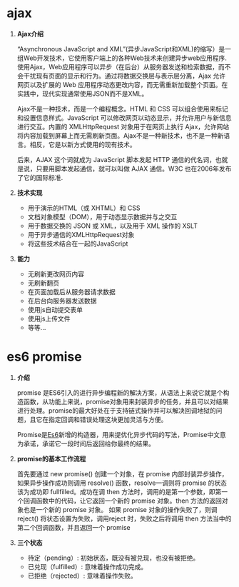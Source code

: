 # ajax

1. **Ajax介绍**

   “Asynchronous JavaScript and XML”(异步JavaScript和XML)的缩写）是一组Web开发技术，它使用客户端上的各种Web技术来创建异步web应用程序.使用Ajax，Web应用程序可以异步（在后台）从服务器发送和检索数据，而不会干扰现有页面的显示和行为。通过将数据交换层与表示层分离，Ajax 允许网页以及扩展的 Web 应用程序动态更改内容，而无需重新加载整个页面。在实践中，现代实现通常使用JSON而不是XML。

   Ajax不是一种技术，而是一个编程概念。HTML 和 CSS 可以组合使用来标记和设置信息样式。JavaScript 可以修改网页以动态显示，并允许用户与新信息进行交互。内置的 XMLHttpRequest 对象用于在网页上执行 Ajax，允许网站将内容加载到屏幕上而无需刷新页面。Ajax不是一种新技术，也不是一种新语言。相反，它是以新方式使用的现有技术。

   后来，AJAX 这个词就成为 JavaScript 脚本发起 HTTP 通信的代名词，也就是说，只要用脚本发起通信，就可以叫做 AJAX 通信。W3C 也在2006年发布了它的国际标准.

2. **技术实现**

   - 用于演示的HTML（或 XHTML）和 CSS
   - 文档对象模型（DOM），用于动态显示数据并与之交互
   - 用于数据交换的 JSON 或 XML，以及用于 XML 操作的 XSLT
   - 用于异步通信的XMLHttpRequest对象
   - 将这些技术结合在一起的JavaScript

3. **能力**

   - 无刷新更改网页内容
   - 无刷新翻页
   - 在页面加载后从服务器请求数据
   - 在后台向服务器发送数据
   - 使用js自动提交表单
   - 使用js上传文件
   - 等等...

# es6 promise

1. **介绍**

   promise 是ES6引入的进行异步编程新的解决方案，从语法上来说它就是个构造函数，从功能上来说，promise对象用来封装异步的任务，并且可以对结果进行处理。promise的最大好处在于支持链式操作并可以解决回调地狱的问题，且它在指定回调和错误处理这块更加灵活与方便。

    Promise是[Es6](https://so.csdn.net/so/search?q=Es6&spm=1001.2101.3001.7020)新增的构造器，用来提优化异步代码的写法，Promise中文意为承诺，承诺它一段时间后返回给你最终的结果。

2. **promise的基本工作流程**

   首先要通过 new promise() 创建一个对象，在 promise 内部封装异步操作，如果异步操作成功则调用 resolve() 函数，resolve一调则将 promise 的状态该为成功即 fullfilled。成功在调 then 方法时，调用的是第一个参数，即第一个回调函数中的代码，让它返回一个新的 promise 对象。then 方法的返回对象也是一个新的 promise 对象。 如果 promise 对象的操作失败了，则调 reject() 将状态设置为失败，调用reject 时，失败之后将调用 then 方法当中的第二个回调函数，并且返回一个 promise

3. **三个状态**

   - 待定（pending）: 初始状态，既没有被兑现，也没有被拒绝。
   - 已兑现（fulfilled）: 意味着操作成功完成。
   - 已拒绝（rejected）: 意味着操作失败。